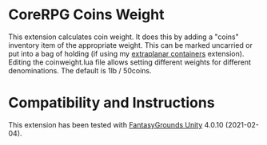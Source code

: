 # CoreRPG Coins Weight
This extension calculates coin weight.
It does this by adding a "coins" inventory item of the appropriate weight.
This can be marked uncarried or put into a bag of holding (if using my [extraplanar containers](https://www.fantasygrounds.com/forums/showthread.php?67126-PFRPG-Extraplanar-Containers) extension).
Editing the coinweight.lua file allows setting different weights for different denominations.
The default is 1lb / 50coins.

# Compatibility and Instructions
This extension has been tested with [FantasyGrounds Unity](https://www.fantasygrounds.com/home/FantasyGroundsUnity.php) 4.0.10 (2021-02-04).
